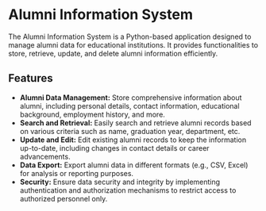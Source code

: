 # Alumni Information System

The Alumni Information System is a Python-based application designed to manage alumni data for educational institutions. It provides functionalities to store, retrieve, update, and delete alumni information efficiently.

## Features
- **Alumni Data Management:** Store comprehensive information about alumni, including personal details, contact information, educational background, employment history, and more.
- **Search and Retrieval:** Easily search and retrieve alumni records based on various criteria such as name, graduation year, department, etc.
- **Update and Edit:** Edit existing alumni records to keep the information up-to-date, including changes in contact details or career advancements.
- **Data Export:** Export alumni data in different formats (e.g., CSV, Excel) for analysis or reporting purposes.
- **Security:** Ensure data security and integrity by implementing authentication and authorization mechanisms to restrict access to authorized personnel only.
